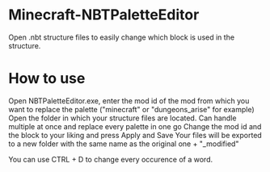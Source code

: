 # Minecraft-NBTPaletteEditor
Open .nbt structure files to easily change which block is used in the structure.

# How to use
Open NBTPaletteEditor.exe, enter the mod id of the mod from which you want to replace the palette ("minecraft" or "dungeons_arise" for example)
Open the folder in which your structure files are located. Can handle multiple at once and replace every palette in one go
Change the mod id and the block to your liking and press Apply and Save
Your files will be exported to a new folder with the same name as the original one + "_modified"

You can use CTRL + D to change every occurence of a word.
